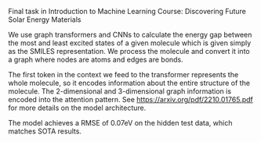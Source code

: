Final task in Introduction to Machine Learning Course: Discovering Future Solar Energy Materials

We use graph transformers and CNNs to calculate the energy gap between the most and least excited states of a given molecule which is given simply as the SMILES representation. We process the molecule and convert it into a graph where nodes are atoms and edges are bonds.

The first token in the context we feed to the transformer represents the whole molecule, so it encodes information about the entire structure of the molecule. The 2-dimensional and 3-dimensional graph information is encoded into the attention pattern. See https://arxiv.org/pdf/2210.01765.pdf for more details on the model architecture.

The model achieves a RMSE of 0.07eV on the hidden test data, which matches SOTA results.

